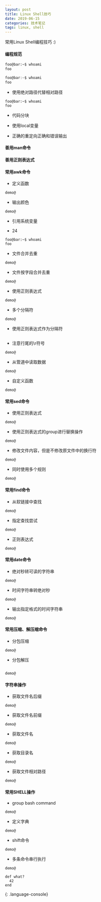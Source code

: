 ```yaml
---
layout: post
title: Linux Shell技巧
date: 2019-06-15
categories: 技术笔记 
tags: linux, shell 
---
```


常用Linux Shell编程技巧 :)


#### 编程规范

``` bash
foo@bar:~$ whoami
foo
```

``` powershell
foo@bar:~$ whoami
foo
```


* 使用绝对路径代替相对路径

```shell
foo@bar:~$ whoami
foo
```

* 代码分块

* 使用local变量

* 正确的重定向正确和错误输出



#### 善用man命令


#### 善用正则表达式


#### 常用awk命令

* 定义函数

``` console
demo@

```

* 输出颜色

``` console
demo@

```

* 引用系统变量




* 24 

``` shell_session
foo@bar:~$ whoami
foo
```


* 文件合并去重

``` console
demo@

```

* 文件按字段合并去重

``` console
demo@

```

* 使用正则表达式

``` console
demo@

```

* 多个分隔符

``` console
demo@

```

* 使用正则表达式作为分隔符

``` console
```


* 注意行尾的\r符号

``` console
demo@

```
* 从管道中读取数据

``` console
demo@

```
* 自定义函数

``` console
demo@

```


#### 常用sed命令

* 使用正则表达式

``` console
demo@

```
* 使用正则表达式的group进行替换操作

``` console
demo@

```
* 修改文件内容，但是不修改原文件中的换行符

``` console
demo@

```
* 同时使用多个规则

``` console
demo@

```


#### 常用find命令

* 从软链接中查找

``` console
demo@

```
* 指定查找尝试

``` console
demo@

```
* 正则表达式

``` console
demo@

```

#### 常用date命令

* 绝对秒转可读的字符串

``` console
demo@

```

* 时间字符串转绝对秒

``` console
demo@

```

* 输出指定格式的时间字符串

``` console
demo@

```

#### 常用压缩、解压缩命令

* 分包压缩

``` console
demo@

```

* 分包解压

``` console

demo@

```

#### 字符串操作

* 获取文件名后缀

``` console
demo@

```
* 获取文件名前缀

``` console
demo@

```

* 获取文件名

``` console
demo@

```

* 获取目录名

``` console
demo@

```

* 获取文件相对路径

``` console
demo@

```


#### 常用SHELL操作

* group bash command

``` console
demo@

```

* 定义字典

``` console
demo@

```

* shift命令

``` console
demo@

```

* 多条命令串行执行

``` console
demo@

```


~~~
def what?
  42
end
~~~
{: .language-console}
